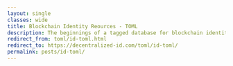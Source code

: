 ```yaml
---
layout: single
classes: wide
title: Blockchain Identity Reources - TOML
description: The beginnings of a tagged database for blockchain identity related resources.
redirect_from: toml/id-toml.html
redirect_to: https://decentralized-id.com/toml/id-toml/
permalink: posts/id-toml/
---
```


